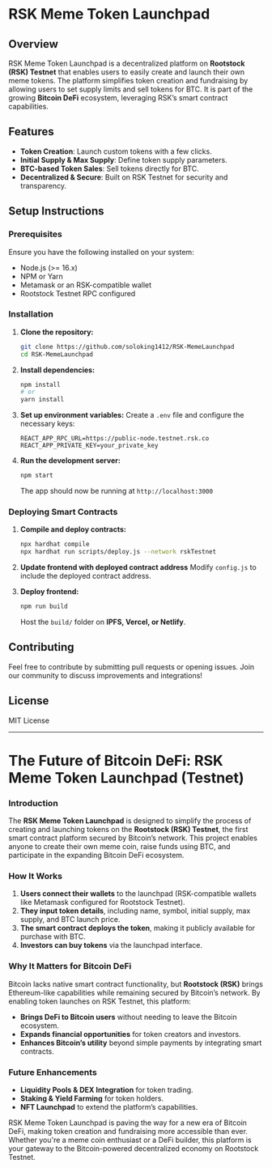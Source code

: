 # RSK Meme Token Launchpad

## Overview
RSK Meme Token Launchpad is a decentralized platform on **Rootstock (RSK) Testnet** that enables users to easily create and launch their own meme tokens. The platform simplifies token creation and fundraising by allowing users to set supply limits and sell tokens for BTC. It is part of the growing **Bitcoin DeFi** ecosystem, leveraging RSK’s smart contract capabilities.

## Features
- **Token Creation**: Launch custom tokens with a few clicks.
- **Initial Supply & Max Supply**: Define token supply parameters.
- **BTC-based Token Sales**: Sell tokens directly for BTC.
- **Decentralized & Secure**: Built on RSK Testnet for security and transparency.

## Setup Instructions

### Prerequisites
Ensure you have the following installed on your system:
- Node.js (>= 16.x)
- NPM or Yarn
- Metamask or an RSK-compatible wallet
- Rootstock Testnet RPC configured

### Installation
1. **Clone the repository:**
   ```bash
   git clone https://github.com/soloking1412/RSK-MemeLaunchpad
   cd RSK-MemeLaunchpad
   ```

2. **Install dependencies:**
   ```bash
   npm install
   # or
   yarn install
   ```

3. **Set up environment variables:**
   Create a `.env` file and configure the necessary keys:
   ```env
   REACT_APP_RPC_URL=https://public-node.testnet.rsk.co
   REACT_APP_PRIVATE_KEY=your_private_key
   ```

4. **Run the development server:**
   ```bash
   npm start
   ```
   The app should now be running at `http://localhost:3000`

### Deploying Smart Contracts
1. **Compile and deploy contracts:**
   ```bash
   npx hardhat compile
   npx hardhat run scripts/deploy.js --network rskTestnet
   ```

2. **Update frontend with deployed contract address**
   Modify `config.js` to include the deployed contract address.

3. **Deploy frontend:**
   ```bash
   npm run build
   ```
   Host the `build/` folder on **IPFS, Vercel, or Netlify**.

## Contributing
Feel free to contribute by submitting pull requests or opening issues. Join our community to discuss improvements and integrations!

## License
MIT License

---

# The Future of Bitcoin DeFi: RSK Meme Token Launchpad (Testnet)

### Introduction
The **RSK Meme Token Launchpad** is designed to simplify the process of creating and launching tokens on the **Rootstock (RSK) Testnet**, the first smart contract platform secured by Bitcoin’s network. This project enables anyone to create their own meme coin, raise funds using BTC, and participate in the expanding Bitcoin DeFi ecosystem.

### How It Works
1. **Users connect their wallets** to the launchpad (RSK-compatible wallets like Metamask configured for Rootstock Testnet).
2. **They input token details**, including name, symbol, initial supply, max supply, and BTC launch price.
3. **The smart contract deploys the token**, making it publicly available for purchase with BTC.
4. **Investors can buy tokens** via the launchpad interface.

### Why It Matters for Bitcoin DeFi
Bitcoin lacks native smart contract functionality, but **Rootstock (RSK)** brings Ethereum-like capabilities while remaining secured by Bitcoin’s network. By enabling token launches on RSK Testnet, this platform:
- **Brings DeFi to Bitcoin users** without needing to leave the Bitcoin ecosystem.
- **Expands financial opportunities** for token creators and investors.
- **Enhances Bitcoin’s utility** beyond simple payments by integrating smart contracts.

### Future Enhancements
- **Liquidity Pools & DEX Integration** for token trading.
- **Staking & Yield Farming** for token holders.
- **NFT Launchpad** to extend the platform’s capabilities.

RSK Meme Token Launchpad is paving the way for a new era of Bitcoin DeFi, making token creation and fundraising more accessible than ever. Whether you're a meme coin enthusiast or a DeFi builder, this platform is your gateway to the Bitcoin-powered decentralized economy on Rootstock Testnet.


